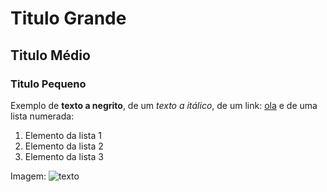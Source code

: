 # Titulo Grande
## Titulo Médio
### Titulo Pequeno

Exemplo de **texto a negrito**, de um *texto a itálico*, de um link: [ola](https://www.google.com/) e de uma lista numerada:

1. Elemento da lista 1
2. Elemento da lista 2
3. Elemento da lista 3

Imagem: ![texto](https://upload.wikimedia.org/wikipedia/commons/thumb/d/db/Nasa_blue_marble.jpg/220px-Nasa_blue_marble.jpg)



